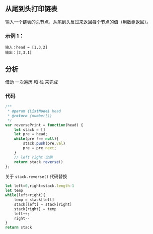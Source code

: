 ## 从尾到头打印链表
输入一个链表的头节点，从尾到头反过来返回每个节点的值（用数组返回）。

### 示例 1：
```
输入：head = [1,3,2]
输出：[2,3,1]
```

## 分析
借助 一次遍历 和 栈 来完成 

### 代码
```js
/**
 * @param {ListNode} head
 * @return {number[]}
 */
var reversePrint = function(head) {
    let stack = []
    let pre = head;
    while(pre !== null){
        stack.push(pre.val)
        pre = pre.next;
    }
    // left right 交换 
    return stack.reverse()
};
```
关于 `stack.reverse()` 代码替换
```js
let left=0,right=stack.length-1
let temp
while(left<right){
    temp = stack[left]
    stack[left] = stack[right]
    stack[right] = temp
    left++;
    right--
}
return stack
```
